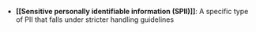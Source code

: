 - **[[Sensitive personally identifiable information (SPII)]]**: A specific type of PII that falls under stricter handling guidelines
